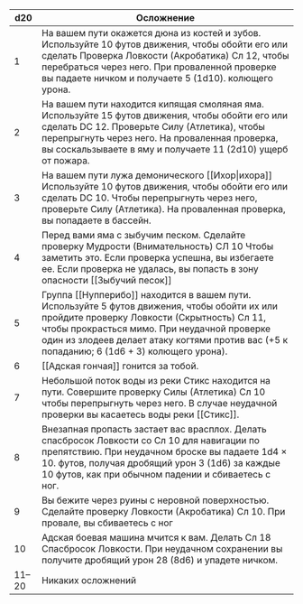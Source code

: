
| d20   | Осложнение                                                                                                                                                                                                                                                                                 |
| ----- | ------------------------------------------------------------------------------------------------------------------------------------------------------------------------------------------------------------------------------------------------------------------------------------------ |
| 1     | На вашем пути окажется дюна из костей и зубов. Используйте 10 футов движения, чтобы обойти его или сделать Проверка Ловкости (Акробатика) Сл 12, чтобы перебраться через него. При проваленной проверке вы падаете ничком и получаете 5 (1d10). колющего урона.                            |
| 2     | На вашем пути находится кипящая смоляная яма. Используйте 15 футов движения, чтобы обойти его или сделать DC 12. Проверьте Силу (Атлетика), чтобы перепрыгнуть через него. На проваленная проверка, вы соскальзываете в яму и получаете 11 (2d10) ущерб от пожара.                         |
| 3     | На вашем пути лужа демонического [[Ихор\|ихора]] Используйте 10 футов движения, чтобы обойти его или сделать DC 10. Чтобы перепрыгнуть через него, проверьте Силу (Атлетика). На проваленная проверка, вы попадаете в бассейн.                                                             |
| 4     | Перед вами яма с зыбучим песком. Сделайте проверку Мудрости (Внимательность) СЛ 10 Чтобы заметить это. Если проверка успешна, вы избегаете ее. Если проверка не удалась, вы попасть в зону опасности [[Зыбучий песок]]                                                                     |
| 5     | Группа [[Нупперибо]] находится в вашем пути. Используйте 5 футов движения, чтобы обойти их или пройдите проверку Ловкости (Скрытность) Сл 11, чтобы прокрасться мимо. При неудачной проверке один из злодеев делает атаку когтями против вас (+5 к попаданию; 6 (1d6 + 3) колющего урона). |
| 6     | [[Адская гончая]] гонится за тобой.                                                                                                                                                                                                                                                        |
| 7     | Небольшой поток воды из реки Стикс находится на пути. Совершите проверку Силы (Атлетика) Сл 10 чтобы перепрыгнуть через него. В случае неудачной проверки вы касаетесь воды реки [[Стикс]].                                                                                                |
| 8     | Внезапная пропасть застает вас врасплох. Делать спасбросок Ловкости со Сл 10 для навигации по препятствию. При неудачном броске вы падаете 1d4 × 10. футов, получая дробящий урон 3 (1d6) за каждые 10 футов, как при обычном падении и сбиваетесь с ног.                                  |
| 9     | Вы бежите через руины с неровной поверхностью. Сделайте проверку Ловкости (Акробатика) Сл 10. При провале, вы сбиваетесь с ног                                                                                                                                                             |
| 10    | Адская боевая машина мчится к вам. Делать Сл 18 Спасбросок Ловкости. При неудачном сохранении вы получите дробящий урон 28 (8d6) и упадете ничком.                                                                                                                                         |
| 11–20 | Никаких осложнений                                                                                                                                                                                                                                                                         |
